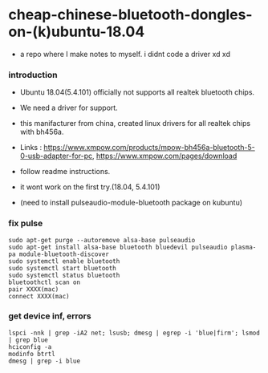 # cheap-chinese-bluetooth-dongles-on-(k)ubuntu-18.04
- a repo where I make notes to myself. i didnt code a driver xd xd

### introduction
- Ubuntu 18.04(5.4.101) officially not supports all realtek bluetooth chips.
- We need a driver for support.

- this manifacturer from china, created linux drivers for all realtek chips with bh456a.
- Links : https://www.xmpow.com/products/mpow-bh456a-bluetooth-5-0-usb-adapter-for-pc, https://www.xmpow.com/pages/download
- follow readme instructions.
- it wont work on the first try.(18.04, 5.4.101)
- (need to install pulseaudio-module-bluetooth package on kubuntu)

### fix pulse
```
sudo apt-get purge --autoremove alsa-base pulseaudio
sudo apt-get install alsa-base bluetooth bluedevil pulseaudio plasma-pa module-bluetooth-discover
sudo systemctl enable bluetooth
sudo systemctl start bluetooth
sudo systemctl status bluetooth
bluetoothctl scan on
pair XXXX(mac)
connect XXXX(mac)
```
### get device inf, errors
```
lspci -nnk | grep -iA2 net; lsusb; dmesg | egrep -i 'blue|firm'; lsmod | grep blue
hciconfig -a
modinfo btrtl
dmesg | grep -i blue
```
